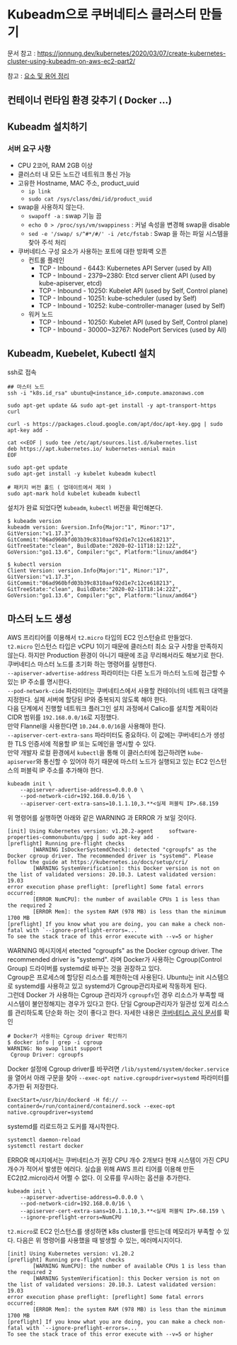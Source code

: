 # Kubeadm으로 쿠버네티스 클러스터 만들기
문서 참고 : https://jonnung.dev/kubernetes/2020/03/07/create-kubernetes-cluster-using-kubeadm-on-aws-ec2-part2/

참고 : [요소 및 용어 정리](../../k8s/study/용어정리.md)  

## 컨테이너 런타임 환경 갖추기 ( Docker ...)
##  Kubeadm 설치하기
### 서버 요구 사항
* CPU 2코어, RAM 2GB 이상
* 클러스터 내 모든 노드간 네트워크 통신 가능
* 고유한 Hostname, MAC 주소, product_uuid
  * `ip link`
  * `sudo cat /sys/class/dmi/id/product_uuid`
* swap을 사용하지 않는다.
  * `swapoff -a` : swap 기능 끔
  * `echo 0 > /proc/sys/vm/swappiness` : 커널 속성을 변경해 swap을 disable
  * `sed -e '/swap/ s/^#*/#/' -i /etc/fstab` : Swap 을 하는 파일 시스템을 찾아 주석 처리
* 쿠버네티스 구성 요소가 사용하는 포트에 대한 방화벽 오픈
  * 컨트롤 플레인
    * TCP - Inbound - 6443: Kubernetes API Server (used by All)
    * TCP - Inbound - 2379~2380: Etcd server client API (used by kube-apiserver, etcd)
    * TCP - Inbound - 10250: Kubelet API (used by Self, Control plane)
    * TCP - Inbound - 10251: kube-scheduler (used by Self)
    * TCP - Inbound - 10252: kube-controller-manager (used by Self)
  * 워커 노드
    * TCP - Inbound - 10250: Kubelet API (used by Self, Control plane)
    * TCP - Inbound - 30000~32767: NodePort Services (used by All)

## Kubeadm, Kuebelet, Kubectl 설치
ssh로 접속
```
## 마스터 노드
ssh -i "k8s.id_rsa" ubuntu@<instance_id>.compute.amazonaws.com
```

```
sudo apt-get update && sudo apt-get install -y apt-transport-https curl

curl -s https://packages.cloud.google.com/apt/doc/apt-key.gpg | sudo apt-key add -

cat <<EOF | sudo tee /etc/apt/sources.list.d/kubernetes.list
deb https://apt.kubernetes.io/ kubernetes-xenial main
EOF

sudo apt-get update
sudo apt-get install -y kubelet kubeadm kubectl

# 패키지 버전 홀드 ( 업데이트에서 제외 )
sudo apt-mark hold kubelet kubeadm kubectl 
```
설치가 완료 되었다면 `kubeadm`, `kubectl` 버전을 확인해본다.
```
$ kubeadm version
kubeadm version: &version.Info{Major:"1", Minor:"17", GitVersion:"v1.17.3", GitCommit:"06ad960bfd03b39c8310aaf92d1e7c12ce618213", GitTreeState:"clean", BuildDate:"2020-02-11T18:12:12Z", GoVersion:"go1.13.6", Compiler:"gc", Platform:"linux/amd64"}

$ kubectl version
Client Version: version.Info{Major:"1", Minor:"17", GitVersion:"v1.17.3", GitCommit:"06ad960bfd03b39c8310aaf92d1e7c12ce618213", GitTreeState:"clean", BuildDate:"2020-02-11T18:14:22Z", GoVersion:"go1.13.6", Compiler:"gc", Platform:"linux/amd64"}
```

## 마스터 노드 생성
AWS 프리티어를 이용해서 `t2.micro` 타입의 EC2 인스턴슬르 만들었다.  
`t2.micro` 인스턴스 타입은 vCPU 1이기 때문에 클러스터 최소 요구 사항을 만족하지 않는다. 하지만 Production 환경이 아니기 때문에 조금 무리해서라도 해보기로 한다.  
쿠버네티스 마스터 노드를 초기화 하는 명령어를 실행한다.  
`--apiserver-advertise-address` 파라미터는 다른 노드가 마스터 노드에 접근할 수 있는 IP 주소를 명시한다.  
`--pod-network-cide` 파라미터는 쿠버네티스에서 사용할 컨테이너의 네트워크 대역을 지정한다. 실제 서버에 할당된 IP와 중복되지 않도록 해야 한다.  
다음 단계에서 진행할 네트워크 플러그인 설치 과정에서 Calico를 설치할 계획이라 CIDR 범위를 `192.168.0.0/16`로 지정했다.  
만약 Flannel을 사용한다면 `10.244.0.0/16`을 사용해야 한다.  
`--apiserver-cert-extra-sans` 파라미터도 중요하다. 이 값에는 쿠버네티스가 생성한 TLS 인증서에 적용할 IP 또는 도메인을 명시할 수 있다.  
만약 개발자 로컬 환경에서 `kubectl`을 통해 이 클러스터에 접근하려면 `kube-apiserver`와 통신할 수 있어야 하기 때문에 마스터 노드가 실행되고 있는 EC2 인스턴스의 퍼블릭 IP 주소를 추가해야 한다.
```
kubeadm init \
    --apiserver-advertise-address=0.0.0.0 \
    --pod-network-cidr=192.168.0.0/16 \
    --apiserver-cert-extra-sans=10.1.1.10,3.**<실제 퍼블릭 IP>.68.159
```
위 명령어를 실행하면 아래와 같은 WARNING 과 ERROR 가 보일 것이다.
```
[init] Using Kubernetes version: v1.20.2-agent     software-properties-commonubuntu/gpg | sudo apt-key add -
[preflight] Running pre-flight checks
        [WARNING IsDockerSystemdCheck]: detected "cgroupfs" as the Docker cgroup driver. The recommended driver is "systemd". Please follow the guide at https://kubernetes.io/docs/setup/cri/
        [WARNING SystemVerification]: this Docker version is not on the list of validated versions: 20.10.3. Latest validated version: 19.03
error execution phase preflight: [preflight] Some fatal errors occurred:
        [ERROR NumCPU]: the number of available CPUs 1 is less than the required 2
        [ERROR Mem]: the system RAM (978 MB) is less than the minimum 1700 MB
[preflight] If you know what you are doing, you can make a check non-fatal with `--ignore-preflight-errors=...`
To see the stack trace of this error execute with --v=5 or higher
```
WARNING 메시지에서 etected "cgroupfs" as the Docker cgroup driver. The recommended driver is "systemd". 라며 Docker가 사용하는 Cgroup(Control Group) 드라이버를 systemd로 바꾸는 것을 권장하고 있다.  
Cgroup은 프로세스에 할당된 리소스를 제한하는데 사용된다. Ubuntu는 init 시스템으로 systemd를 사용하고 있고 systemd가 Cgroup관리자로써 작동하게 된다.  
그런데 Docker 가 사용하는 Cgroup 관리자가 `cgroupfs`인 경우 리소스가 부족할 때 시스템이 불안정해지는 경우가 있다고 한다. 단일 Cgroup관리자가 일관성 있게 리소스를 관리하도록 단순화 하는 것이 좋다고 한다.
자세한 내용은 [쿠버네티스 공식 문서](https://kubernetes.io/ko/docs/setup/production-environment/#cgroup-%EB%93%9C%EB%9D%BC%EC%9D%B4%EB%B2%84)를 확인

```
# Docker가 사용하는 Cgroup driver 확인하기
$ docker info | grep -i cgroup
WARNING: No swap limit support
 Cgroup Driver: cgroupfs
```
Docker 설정에 Cgroup driver를 바꾸려면 `/lib/systemd/system/docker.service`을 열어서 아래 구문을 찾아 `--exec-opt native.cgroupdriver=systemd` 파라미터를 추가한 뒤 저장한다.
```
ExecStart=/usr/bin/dockerd -H fd:// --containerd=/run/containerd/containerd.sock --exec-opt native.cgroupdriver=systemd
```
systemd를 리로드하고 도커를 재시작한다.
```
systemctl daemon-reload
systemctl restart docker
```
ERROR 메시지에서는 쿠버네티스가 권장 CPU 개수 2개보다 현재 시스템이 가진 CPU 개수가 적어서 발생한 에러다. 실습을 위해 AWS 프리 티어를 이용해 만든 EC2(t2.micro)라서 어쩔 수 없다. 이 오류를 무시하는 옵션을 추가한다.
```
kubeadm init \
    --apiserver-advertise-address=0.0.0.0 \
    --pod-network-cidr=192.168.0.0/16 \
    --apiserver-cert-extra-sans=10.1.1.10,3.**<실제 퍼블릭 IP>.68.159 \
    --ignore-preflight-errors=NumCPU
```

`t2.micro`로 EC2 인스턴스를 생성하면 k8s cluster를 만드는데 메모리가 부족할 수 있다. 다음은 위 명령어를 사용했을 때 발생할 수 있는, 에러메시지이다.
```
[init] Using Kubernetes version: v1.20.2
[preflight] Running pre-flight checks
        [WARNING NumCPU]: the number of available CPUs 1 is less than the required 2
        [WARNING SystemVerification]: this Docker version is not on the list of validated versions: 20.10.3. Latest validated version: 19.03
error execution phase preflight: [preflight] Some fatal errors occurred:
        [ERROR Mem]: the system RAM (978 MB) is less than the minimum 1700 MB
[preflight] If you know what you are doing, you can make a check non-fatal with `--ignore-preflight-errors=...`
To see the stack trace of this error execute with --v=5 or higher
```
